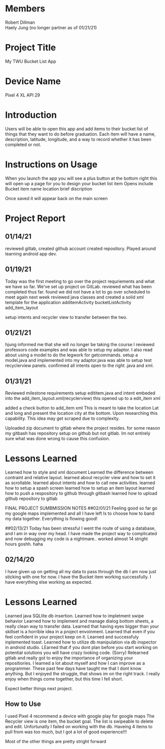 # Members
Robert Dillman
<br />
Haely Jung (no longer partner as of 01/21/21)

# Project Title
My TWU Bucket List App

# Device Name
Pixel 4 XL API 29

# Introduction
Users will be able to open this app and add items to their bucket list of things that they want to do before graduation.
Each item will have a name, description, latitude, longitude, and a way to record whether it has been completed or not.

# Instructions on Usage
When you launch the app
you will see a plus button at the bottom right this will open up a page for you to design your bucket list item
Opens include
Bucket item name
location
brief discription

Once saved it will appear back on the main screen
# Project Report
## 01/14/21
reviewed gitlab, created github account
created repository. Played around learning android app dev. 

## 01/19/21
Today was the first meeting to go over the project requriements and what we have so far. We've set up project on GitLab.
reviewed what has been completed thus far. 
found we did not have a lot to go over scheduled to meet again next week
reviewed java classes
and created a solid xml template for the application 
additemActivity
bucketListActivity
add_item_layout

setup intents and recycler view to transfer between the two.

## 01/21/21
hjung informed me that she will no longer be taking the course
I reviewed professors code examples and was able to setup my adaptor. 
I also read about using a model to do the legwork for getcommands. 
setup a model.java and implemented into my adaptor.java
was able to setup test recyclerview panels. 
confirmed all intents open to the right .java and xml.

## 01/31/21
Reviewed milestone requirements
setup edititem.java and intent embeded into the add_item_layout.xml(recyclerview) 
this opened up to a edit_item xml

added a check button to add_item xml
This is meant to take the location Lat and long and present the location city at the bottom. 
Upon researching this capability. This idea may get scraped due to complexity. 

Uploaded zip document to gitlab where the project resides. 
for some reason my gitbash has repository setup on github but not gitlab. Im not entirely sure 
what was done wrong to cause this confusion. 


# Lessons Learned
Learned how to style and xml document
Learned the difference between contraint and relative layout. 
learned about recycler view and how to set it as scrollable. 
learned about intents and how to call new activities. 
learned how to setup a spash screen
learned how to setup an item layout
learned how to push a respository to github through gitbash
learned how to upload github repository to gitlab




FINAL PROJECT SUMBMISSION NOTES
##02/01/21
Feeling good so far go my google maps implemented and all I have left Is to choose how to band my data together. 
Everything is flowing good!

##02/13/21
Today has been stressful
I went the route of using a database, and I am in way over my head. I have made the project way to complicated 
and now debugging my code is a nightmare.. worked almost 14 stright hours goshh. haha

## 02/14/20

I have given up on getting all my data to pass through the db I am now just sticking with one for now. 
I have the Bucket item working successfully. 
I have everything else working as expected.



# Lessons Learned
Learned java SQLlite db insertion. 
Learned how to impletment swipe behavior
Learned how to implement and manage dialog bottom sheets, a really clean way to transfer data. 
Learned that having eyes bigger than your skillset is a horrible idea in a project envoinment. 
Learned that even if you feel confident in your project keep on it. 
Learned and successfuly inplemented toast. 
Learned how to utilize db manipulation via db inspector in android studio. 
LEarned that if you dont plan before you start working on potential solutions you will have crazy looking code. (Sorry)
Relearned gitlab and really got to enjoy the importance of organizing your repositiories. 
I learned a lot about myself and how I can improve as a programmer. These past few days have taught me that I dont know anything. 
But I enjoyed the struggle, that shows im on the right track. I really enjoy when things come together, but this time I fell short. 

Expect better things next project.

## How to Use
I used Pixel 4
recommend a device with google play for google maps
The Recycler view is one item, the bucket goal. 
The list is swipeable to delete and edit. Unfortunatly I failed on working with the db. Haveing 4 items to pull from was too much, but I got a lot of good experience!!!

Most of the other things are pretty stright forward
